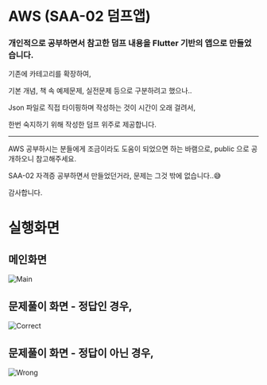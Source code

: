 # AWS (SAA-02 덤프앱)

### 개인적으로 공부하면서 참고한 덤프 내용을 Flutter 기반의 앱으로 만들었습니다.

기존에 카테고리를 확장하여, 

기본 개념, 책 속 예제문제, 실전문제 등으로 구분하려고 했으나..

Json 파일로 직접 타이핑하며 작성하는 것이 시간이 오래 걸려서,

한번 숙지하기 위해 작성한 덤프 위주로 제공합니다. 

---
AWS 공부하시는 분들에게 조금이라도 도움이 되었으면 하는 바램으로, public 으로 공개하오니 참고해주세요.

SAA-02 자격증 공부하면서 만들었던거라, 문제는 그것 밖에 없습니다..😅

감사합니다.


# 실행화면 

## 메인화면 
![Main](https://github.com/pirate-kor/flutter-aws-dump/blob/main/sample/main.png)

## 문제풀이 화면 - 정답인 경우,
![Correct](https://github.com/pirate-kor/flutter-aws-dump/blob/main/sample/correct.png)

## 문제풀이 화면 - 정답이 아닌 경우, 
![Wrong](https://github.com/pirate-kor/flutter-aws-dump/blob/main/sample/wrong.png)
